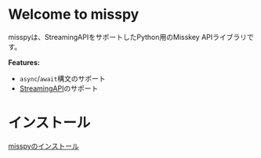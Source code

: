 # Welcome to misspy

misspyは、StreamingAPIをサポートしたPython用のMisskey APIライブラリです。

**Features:**

- `async`/`await`構文のサポート
- [StreamingAPI](https://misskey-hub.net/docs/api/streaming)のサポート

# インストール
[misspyのインストール](https://misspy.sonyakun.xyz/install/)